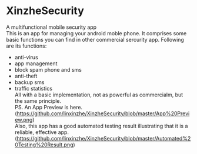 # XinzheSecurity
A multifunctional mobile security app</br>
This is an app for managing your android moble phone. It comprises some basic functions you can find in other commercial sercurity app.
Following are its functions:</br>
- anti-virus
- app management
- block spam phone and sms
- anti-theft
- backup sms
- traffic statistics</br>
All with a basic implementation, not as powerful as commercialm, but the same principle.</br>
PS. An App Preview is here.(https://github.com/linxinzhe/XinzheSecurity/blob/master/App%20Preview.png)</br>
Also, this app has a good automated testing result illustrating that it is a reliable, effective app.(https://github.com/linxinzhe/XinzheSecurity/blob/master/Automated%20Testing%20Result.png)